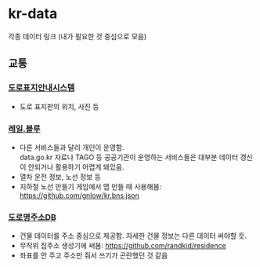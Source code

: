# kr-data
각종 데이터 링크 (내가 필요한 것 중심으로 모음)
## 교통
### [도로표지안내시스템](http://www.roadsign.go.kr)
- 도로 표지판의 위치, 사진 등
### [레일.블루](https://rail.blue)
- 다른 서비스들과 달리 개인이 운영함.  
  data.go.kr 자료나 TAGO 등 공공기관이 운영하는 서비스들은 대부분 데이터 갱신이 안되거나 활용하기 어렵게 돼있음.
- 열차 운전 정보, 노선 정보 등
- 지하철 노선 만들기 게임에서 맵 만들 때 사용해봄: https://github.com/gnlow/kr.bns.json
### [도로명주소DB](https://www.juso.go.kr/addrlink/main.do)
- 건물 데이터를 주소 중심으로 제공함. 자세한 건물 정보는 다른 데이터 써야할 듯.
- 무작위 집주소 생성기에 써봄: https://github.com/randkid/residence
- 좌표를 안 주고 주소만 줘서 쓰기가 곤란했던 것 같음

